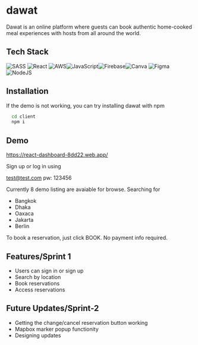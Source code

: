 

# dawat

Dawat is an online platform where guests can book authentic home-cooked meal experiences with hosts from all around the world.

## Tech Stack
![SASS](https://img.shields.io/badge/SASS-hotpink.svg?style=for-the-badge&logo=SASS&logoColor=white)
![React](https://img.shields.io/badge/react-%2320232a.svg?style=for-the-badge&logo=react&logoColor=%2361DAFB)
![AWS](https://img.shields.io/badge/AWS-%23FF9900.svg?style=for-the-badge&logo=amazon-aws&logoColor=white)![JavaScript](https://img.shields.io/badge/javascript-%23323330.svg?style=for-the-badge&logo=javascript&logoColor=%23F7DF1E)![Firebase](https://img.shields.io/badge/Firebase-039BE5?style=for-the-badge&logo=Firebase&logoColor=white)![Canva](https://img.shields.io/badge/Canva-%2300C4CC.svg?style=for-the-badge&logo=Canva&logoColor=white)	![Figma](https://img.shields.io/badge/figma-%23F24E1E.svg?style=for-the-badge&logo=figma&logoColor=white)![NodeJS](https://img.shields.io/badge/node.js-6DA55F?style=for-the-badge&logo=node.js&logoColor=white)


## Installation

If the demo is not working, you can try installing dawat with npm 

```bash
  cd client
  npm i
```


    
## Demo

https://react-dashboard-8dd22.web.app/

Sign up or log in using

test@test.com pw: 123456

Currently 8 demo listing are avaiable for browse. Searching for
- Bangkok
- Dhaka
- Oaxaca
- Jakarta
- Berlin

To book a reservation, just click BOOK. No payment info required.
## Features/Sprint 1

- Users can sign in or sign up
- Search by location
- Book reservations
- Access reservations


## Future Updates/Sprint-2
- Getting the change/cancel reservation button working
- Mapbox marker popup functionity
- Designing updates

